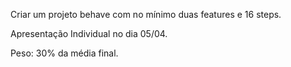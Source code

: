 Criar um projeto behave com no mínimo duas features e 16 steps. 

Apresentação Individual no dia 05/04.

Peso: 30% da média final.

